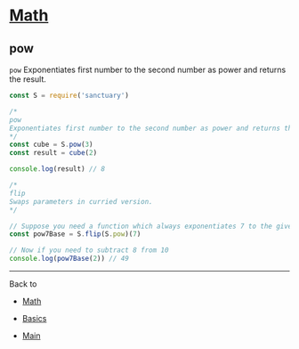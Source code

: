 # [Math](../README.md)

## pow

`pow` Exponentiates first number to the second number as power and returns the result.

```js
const S = require('sanctuary')

/*
pow
Exponentiates first number to the second number as power and returns the result.
*/
const cube = S.pow(3)
const result = cube(2)

console.log(result) // 8

/*
flip
Swaps parameters in curried version.
*/

// Suppose you need a function which always exponentiates 7 to the given number:
const pow7Base = S.flip(S.pow)(7)

// Now if you need to subtract 8 from 10
console.log(pow7Base(2)) // 49
```

----------

Back to

- [Math](README.md)

- [Basics](../README.md)

- [Main](../../README.md)

